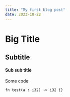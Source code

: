 ```yaml
---
title: "My first blog post"
date: 2023-10-22
---
```


# Big Title

## Subtitle

#### Sub sub title

Some code
```
fn test(a : i32) -> i32 {}
```

